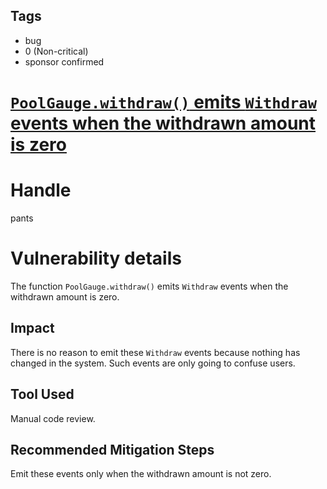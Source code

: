 ## Tags

- bug
- 0 (Non-critical)
- sponsor confirmed

# [`PoolGauge.withdraw()` emits `Withdraw` events when the withdrawn amount is zero](https://github.com/code-423n4/2021-11-bootfinance-findings/issues/49) 

# Handle

pants


# Vulnerability details

The function `PoolGauge.withdraw()` emits `Withdraw` events when the withdrawn amount is zero.

## Impact
There is no reason to emit these `Withdraw` events because nothing has changed in the system. Such events are only going to confuse users.

## Tool Used
Manual code review.

## Recommended Mitigation Steps
Emit these events only when the withdrawn amount is not zero.

